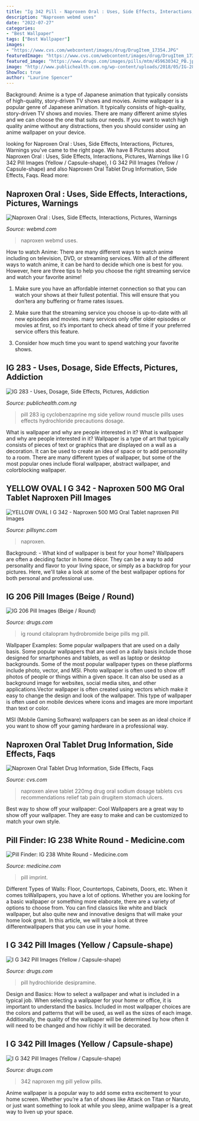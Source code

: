 ```yaml
---
title: "Ig 342 Pill - Naproxen Oral : Uses, Side Effects, Interactions, Pictures, Warnings"
description: "Naproxen webmd uses"
date: "2022-07-27"
categories:
- "Best Wallpaper"
tags: ["Best Wallpaper"]
images:
- "https://www.cvs.com/webcontent/images/drug/DrugItem_17354.JPG"
featuredImage: "https://www.cvs.com/webcontent/images/drug/DrugItem_17354.JPG"
featured_image: "https://www.drugs.com/images/pills/mtm/459630342_PB.jpg"
image: "http://www.publichealth.com.ng/wp-content/uploads/2018/05/IG-283-Pill.jpg"
ShowToc: true
author: "Laurine Spencer"
---
```



Background: Anime is a type of Japanese animation that typically consists of high-quality, story-driven TV shows and movies.
Anime wallpaper is a popular genre of Japanese animation. It typically consists of high-quality, story-driven TV shows and movies. There are many different anime styles and we can choose the one that suits our needs. If you want to watch high quality anime without any distractions, then you should consider using an anime wallpaper on your device.

	

		
looking for Naproxen Oral : Uses, Side Effects, Interactions, Pictures, Warnings you've came to the right page. We have 8 Pictures about Naproxen Oral : Uses, Side Effects, Interactions, Pictures, Warnings like I G 342 Pill Images (Yellow / Capsule-shape), I G 342 Pill Images (Yellow / Capsule-shape) and also Naproxen Oral Tablet Drug Information, Side Effects, Faqs. Read more:
		
    
## Naproxen Oral : Uses, Side Effects, Interactions, Pictures, Warnings

<img loading=lazy src="https://img.medscapestatic.com/pi/features/drugdirectory/octupdate/CBR03410.jpg" onerror="this.onerror=null;this.src='https://tse1.mm.bing.net/th?id=OIP.6axf0BaxnRiP39lfZacA0wAAAA&amp;pid=15.1';" alt="Naproxen Oral : Uses, Side Effects, Interactions, Pictures, Warnings">

_Source: webmd.com_

>naproxen webmd uses. 

	

How to watch Anime: There are many different ways to watch anime including on television, DVD, or streaming services.
With all of the different ways to watch anime, it can be hard to decide which one is best for you. However, here are three tips to help you choose the right streaming service and watch your favorite anime!
1. Make sure you have an affordable internet connection so that you can watch your shows at their fullest potential. This will ensure that you don’tera any buffering or frame rates issues.

2. Make sure that the streaming service you choose is up-to-date with all new episodes and movies. many services only offer older episodes or movies at first, so it’s important to check ahead of time if your preferred service offers this feature.

3. Consider how much time you want to spend watching your favorite shows.

    
## IG 283 - Uses, Dosage, Side Effects, Pictures, Addiction

<img loading=lazy src="http://www.publichealth.com.ng/wp-content/uploads/2018/05/IG-283-Pill.jpg" onerror="this.onerror=null;this.src='https://tse4.mm.bing.net/th?id=OIP._tiVSpNywVst9qYAbwXbKQAAAA&amp;pid=15.1';" alt="IG 283 - Uses, Dosage, Side Effects, Pictures, Addiction">

_Source: publichealth.com.ng_

>pill 283 ig cyclobenzaprine mg side yellow round muscle pills uses effects hydrochloride precautions dosage. 

	

What is wallpaper and why are people interested in it?
What is wallpaper and why are people interested in it?
Wallpaper is a type of art that typically consists of pieces of text or graphics that are displayed on a wall as a decoration. It can be used to create an idea of space or to add personality to a room. There are many different types of wallpaper, but some of the most popular ones include floral wallpaper, abstract wallpaper, and colorblocking wallpaper.

    
## YELLOW OVAL I G 342 - Naproxen 500 MG Oral Tablet Naproxen Pill Images

<img loading=lazy src="https://pillsync-pill-crop.s3.amazonaws.com/null_1564702390719719-2.jpg" onerror="this.onerror=null;this.src='https://tse4.mm.bing.net/th?id=OIP.dVz4EP8Pgi5EtRfHgba-DgAAAA&amp;pid=15.1';" alt="YELLOW OVAL I G 342 - Naproxen 500 MG Oral Tablet naproxen Pill Images">

_Source: pillsync.com_

>naproxen. 

	

Background: - What kind of wallpaper is best for your home?
Wallpapers are often a deciding factor in home décor. They can be a way to add personality and flavor to your living space, or simply as a backdrop for your pictures. Here, we'll take a look at some of the best wallpaper options for both personal and professional use.

    
## IG 206 Pill Images (Beige / Round)

<img loading=lazy src="https://www.drugs.com/images/pills/mmx/t109697b/citalopram-hydrobromide.jpg" onerror="this.onerror=null;this.src='https://tse3.mm.bing.net/th?id=OIP.C2XQ1AYQ4UglkZgFodabJgAAAA&amp;pid=15.1';" alt="IG 206 Pill Images (Beige / Round)">

_Source: drugs.com_

>ig round citalopram hydrobromide beige pills mg pill. 

	

Wallpaper Examples: Some popular wallpapers that are used on a daily basis.
Some popular wallpapers that are used on a daily basis include those designed for smartphones and tablets, as well as laptop or desktop backgrounds. Some of the most popular wallpaper types on these platforms include photo, vector, and MSI. 
Photo wallpaper is often used to show off photos of people or things within a given space. It can also be used as a background image for websites, social media sites, and other applications.Vector wallpaper is often created using vectors which make it easy to change the design and look of the wallpaper. This type of wallpaper is often used on mobile devices where icons and images are more important than text or color. 

MSI (Mobile Gaming Software) wallpapers can be seen as an ideal choice if you want to show off your gaming hardware in a professional way.

    
## Naproxen Oral Tablet Drug Information, Side Effects, Faqs

<img loading=lazy src="https://www.cvs.com/webcontent/images/drug/DrugItem_17354.JPG" onerror="this.onerror=null;this.src='https://tse1.mm.bing.net/th?id=OIP.-eI04okYEfY1WEDw0uxX-AHaFL&amp;pid=15.1';" alt="Naproxen Oral Tablet Drug Information, Side Effects, Faqs">

_Source: cvs.com_

>naproxen aleve tablet 220mg drug oral sodium dosage tablets cvs recommendations relief tab pain drugitem stomach ulcers. 

	

Best way to show off your wallpaper:
Cool Wallpapers are a great way to show off your wallpaper. They are easy to make and can be customized to match your own style.

    
## Pill Finder: IG 238 White Round - Medicine.com

<img loading=lazy src="https://www.medicine.com/cms/img/imprint/mmx/t109205f.jpg" onerror="this.onerror=null;this.src='https://tse3.mm.bing.net/th?id=OIP.UxKOjjVZp_pQW4-iOL9sJQAAAA&amp;pid=15.1';" alt="Pill Finder: IG 238 White Round - Medicine.com">

_Source: medicine.com_

>pill imprint. 

	

Different Types of Walls: Floor, Countertops, Cabinets, Doors, etc.
When it comes toWallpapers, you have a lot of options. Whether you are looking for a basic wallpaper or something more elaborate, there are a variety of options to choose from. You can find classics like white and black wallpaper, but also quite new and innovative designs that will make your home look great. In this article, we will take a look at three differentwallpapers that you can use in your home.

    
## I G 342 Pill Images (Yellow / Capsule-shape)

<img loading=lazy src="https://www.drugs.com/images/pills/mtm/459630342_PB.jpg" onerror="this.onerror=null;this.src='https://tse1.mm.bing.net/th?id=OIP.YO2qEaZryJm1WmKFS88PlQHaFj&amp;pid=15.1';" alt="I G 342 Pill Images (Yellow / Capsule-shape)">

_Source: drugs.com_

>pill hydrochloride desipramine. 

	

Design and Basics: How to select a wallpaper and what is included in a typical job.
When selecting a wallpaper for your home or office, it is important to understand the basics. Included in most wallpaper choices are the colors and patterns that will be used, as well as the sizes of each image. Additionally, the quality of the wallpaper will be determined by how often it will need to be changed and how richly it will be decorated.

    
## I G 342 Pill Images (Yellow / Capsule-shape)

<img loading=lazy src="https://www.drugs.com/images/pills/fio/IVG03420.JPG" onerror="this.onerror=null;this.src='https://tse4.mm.bing.net/th?id=OIP.KWk6cTzLEvJOzdYA-T8EIwAAAA&amp;pid=15.1';" alt="I G 342 Pill Images (Yellow / Capsule-shape)">

_Source: drugs.com_

>342 naproxen mg pill yellow pills. 

	

Anime wallpaper is a popular way to add some extra excitement to your home screen. Whether you’re a fan of shows like Attack on Titan or Naruto, or just want something to look at while you sleep, anime wallpaper is a great way to liven up your space.

